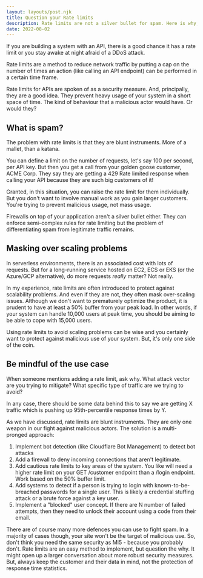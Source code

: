 ```yaml
---
layout: layouts/post.njk
title: Question your Rate limits
description: Rate limits are not a silver bullet for spam. Here is why, and how to address spam concerns.
date: 2022-08-02
---
```


If you are building a system with an API, there is a good chance it has a rate limit or you stay awake at night afraid of a DDoS attack.

Rate limits are a method to reduce network traffic by putting a cap on the number of times an action (like calling an API endpoint) can be performed in a certain time frame.

Rate limits for APIs are spoken of as a security measure. And, principally, they are a good idea. They prevent heavy usage of your system in a short space of time. The kind of behaviour that a malicious actor would have. Or would they?

## What is spam?

The problem with rate limits is that they are blunt instruments. More of a mallet, than a katana.

You can define a limit on the number of requests, let's say 100 per second, per API key. But then you get a call from your golden goose customer, ACME Corp. They say they are getting a 429 Rate limited response when calling your API because they are such big customers of it!

Granted, in this situation, you can raise the rate limit for them individually. But you don't want to involve manual work as you gain larger customers. You're trying to prevent malicious usage, not mass usage.

Firewalls on top of your application aren't a silver bullet either. They can enforce semi-complex rules for rate limiting but the problem of differentiating spam from legitimate traffic remains.

## Masking over scaling problems

In serverless environments, there is an associated cost with lots of requests. But for a long-running service hosted on EC2, ECS or EKS (or the Azure/GCP alternative), do more requests _really_ matter? Not really.

In my experience, rate limits are often introduced to protect against scalability problems. And even if they are not, they often mask over-scaling issues. Although we don't want to prematurely optimize the product, it is prudent to have at least a 50% buffer from your peak load. In other words, if your system can handle 10,000 users at peak time, you should be aiming to be able to cope with 15,000 users.

Using rate limits to avoid scaling problems can be wise and you certainly want to protect against malicious use of your system. But, it's only one side of the coin.

## Be mindful of the use case

When someone mentions adding a rate limit, ask why. What attack vector are you trying to mitigate? What specific type of traffic are we trying to avoid?

In any case, there should be some data behind this to say we are getting X traffic which is pushing up 95th-percentile response times by Y.

As we have discussed, rate limits are blunt instruments. They are only one weapon in our fight against malicious actors. The solution is a multi-pronged approach:

1. Implement bot detection (like Cloudflare Bot Management) to detect bot attacks
2. Add a firewall to deny incoming connections that aren't legitimate.
3. Add cautious rate limits to key areas of the system. You like will need a higher rate limit on your GET /customer endpoint than a /login endpoint. Work based on the 50% buffer limit.
4. Add systems to detect if a person is trying to login with known-to-be-breached passwords for a single user. This is likely a credential stuffing attack or a brute force against a key user.
5. Implement a "blocked" user concept. If there are N number of failed attempts, then they need to unlock their account using a code from their email.

There are of course many more defences you can use to fight spam. In a majority of cases though, your site won't be the target of malicious use. So, don't think you need the same security as MI5 - because you probably don't. Rate limits are an easy method to implement, but question the why. It might open up a larger conversation about more robust security measures. But, always keep the customer and their data in mind, not the protection of response time statistics.
